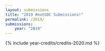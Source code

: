 ```yaml
---
layout: submissions
title: "2019 #notGDC Submissions!"
permalink: /2019/
submissions:
    year: "2019"
---
```


{% include year-credits/credits-2020.md %}